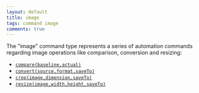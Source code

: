 ```yaml
---
layout: default
title: image
tags: command image
comments: true
---
```



The "image" command type represents a series of automation commands regarding image operations 
like comparison, conversion and resizing:

- [`compare(baseline,actual)`](compare(baseline,actual))
- [`convert(source,format,saveTo)`](convert(source,format,saveTo))
- [`crop(image,dimension,saveTo)`](crop(image,dimension,saveTo))
- [`resize(image,width,height,saveTo)`](resize(image,width,height,saveTo))
